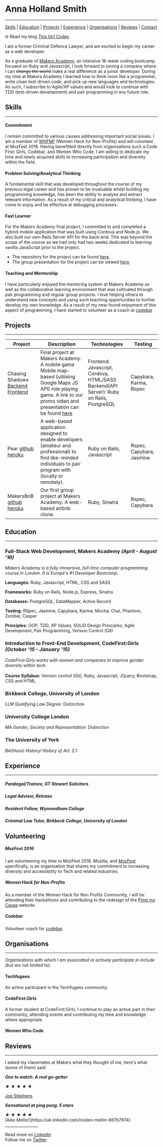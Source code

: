 # Anna Holland Smith
----------
[Skills](#skills) | [Education](#education) | [Projects](#projects) | [Experience](#experience) | [Organisations](#organisations) | [Reviews](#reviews) | [Contact](#contact)

:globe_with_meridians: Read my blog [This Girl Codes](#)

I am a former Criminal Defence Lawyer, and am excited to begin my career as a web developer.

As a graduate of [Makers Academy](http://www.makersacademy.com/), an intensive 16-week coding bootcamp focused on Ruby and Javascript, I look forward to joining a company where I can <strike>change the world</strike> make a real difference as a junior developer. During my time at Makers Academy I learned how to think more like a programmer, write clean test-driven code, and pick up new languages and technologies. As such, I subscribe to Agile/XP values and would look to continue with TDD (test-driven development) and pair programming in any future role.


## <a name="skills">Skills</a>
------
#### Commitment
I remain committed to various causes addressing important social issues. I am a member of [WHFNP](#http://www.womenhackfornonprofits.com/) (Women Hack for Non-Profits) and will volunteer at MozFest 2016. Having benefitted  directly from organisations such a Code First: Girls, Codebar, and Women Who Code, I am willing to dedicate my time and newly acquired skills to increasing participation and diversity within the field.

#### Problem Solving/Analytical Thinking
A fundamental skill that was developed throughout the course of my previous legal career and has proven to be invaluable whilst building my programming knowledge, has been the ability to analyse and extract relevant information. As a result of my critical and analytical thinking, I have come to enjoy and be effective at debugging processes.

#### Fast Learner
For the Makers Academy final project, I committed to and completed a hybrid-mobile application that was built using Cordova and Node.js. We also built our own Rails Server API for the back-end. This was beyond the scope of the course as we had only had two weeks dedicated to learning vanilla JavaScript prior to the project.
- The repository for the
project can be found [here](#https://github.com/AnnaHollandSmith/chasing_shadows).
- The group presentation for the project can be viewed [here](#https://vimeo.com/177900577)

#### Teaching and Mentorship
I have particularly enjoyed the mentoring system at Makers Academy as well as the collaborative learning environment that was cultivated through pair programming and regular group projects. I love helping others to understand new concepts and using such teaching opportunities to further develop my own knowledge. As a result of my new-found enjoyment of this aspect of programming, I have started to volunteer as a coach at [codebar](#https://codebar.io/)


## <a name="projects">Projects</a>
------------
| Project | Description | Technologies | Testing |
|---|---|---|---|
| Chasing Shadows [Backend](https://github.com/AnnaHollandSmith/chasing_shadows_api_server)  [Frontend](https://github.com/AnnaHollandSmith/chasing_shadows) | Final project at Makers Academy. A mobile game Mobile map-based (utilising Google Maps JS API) role playing game. A link to our promo video and presentation can be found [here](#https://vimeo.com/177900577) | Frontend: Javascript, Cordova, HTML/SASS Backend(API Server): Ruby on Rails, PostgreSQL | Capybara, Karma, Rspec |
| Pear [github](#https://github.com/AnnaHollandSmith/pear) [heroku](#http://findapear.herokuapp.com/users/sign_in) | A web-based application designed to enable developers (amateur and professional) to find like-minded individuals to pair program with (locally or remotely). | Ruby on Rails, Javascript | Rspec, Capybara, Jasmine
| MakersBnB [github](#https://github.com/AnnaHollandSmith/MakersBnB) [heroku](#) |  Our first group project at Makers Academy. A web-based airbnb clone. | Ruby, Sinatra | Rspec, Capybara |  


## <a name="education">Education</a>
---------
### Full-Stack Web Development, Makers Academy _(April - August '16)_
_Makers Academy is a fully immersive, full-time computer programming course in London. It is Europe's #1 Developer Bootcamp._

**Languages:**
Ruby, Javascript, HTML, CSS and SASS

**Frameworks:**
Ruby on Rails, Node.js, Express, Sinatra

**Databases:**
PostgreSQL, DataMapper, Active Record

**Testing:**
RSpec, Jasmine, Capybara, Karma, Mocha, Chai, Phantom, Zombie, Casper

**Principles:**
OOP, TDD, XP Values, SOLID Design Principles, Agile Development, Pair Programming, Version Control (Git)


### Introduction to Front-End Development, CodeFirst:Girls _(October '15 - January '15)_
_CodeFirst:Girls works with women and companies to improve gender diversity within tech._ <br>  
  **Course Syllabus:** Version control (Git), Ruby, Javascript, JQuery, Bootstrap, CSS and HTML.  

### Birkbeck College, University of London
_LLM Qualifying Law Degree:_ Distinction

### University College London
_MA Gender, Society and Representation:_ Distinction

### The University of York
_BA(Hons) History/ History of Art:_ 2:1

## <a name="experience">Experience</a>
----------

##### Paralegal/Trainee, GT Stewart Solicitors

##### Legal Advisor, Release

##### Resident Fellow, Wymondham College

##### Criminal Law Tutor, Birkbeck College, University of London

Volunteering
-------------
##### MozFest 2016
I am volunteering my time to MozFest 2016. Mozilla, and [MozFest](#https://mozillafestival.org/) specifically, is an organisation that shares my commitment to increasing diversity and accessibility to Tech and related industries.  

##### Women Hack for Non-Profits
As a member of the Women Hack for Non Profits Community, I will be attending their hackathons and contributing to the redesign of the [Pimp my Cause](#http://www.pimpmycause.org/) website.

##### Codebar
Volunteer coach for [codebar](#https://codebar.io/).


## <a name="organisations">Organisations</a>
-------------
_Organisations with which I am associated or actively participate in include (but are not limited to):_

#### Techfugees
An active participant in the Techfugees community.

#### CodeFirst:Girls
A former student at CodeFirst:Girls, I continue to play an active part in their community, attending events and contributing my time and knowledge where appropriate.

#### Women Who Code

## <a name="reviews">Reviews</a>
------
I asked my classmates at Makers what they thought of me, here's what (some of them) said:

___One to watch. A real go-getter___
<div class="rating" data-rate="2">
  <i class="star-1">★</i>
  <i class="star-2">★</i>
  <i class="star-3">★</i>
  <i class="star-4">★</i>
  <i class="star-5">★</i>
</div>

[Joe Stephens](https://uk.linkedin.com/in/joe-coram-stephens-01815b47)

___Sensational at ping pong. 5 stars___
<div class="rating" data-rate="2">
    <i class="star-1">★</i>
    <i class="star-2">★</i>
    <i class="star-3">★</i>
    <i class="star-4">★</i>
    <i class="star-5">★</i>
</div>
[Alex Mellor](https://uk.linkedin.com/in/alex-mellor-667b7974)
  _________________

  Read more on [LinkedIn](https://uk.linkedin.com/in/anna-holland-smith)    
  Follow me on [Twitter](https://twitter.com/AnnaJS15)  
